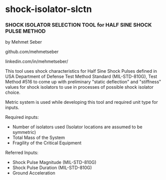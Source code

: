# shock-isolator-slctn
### SHOCK ISOLATOR SELECTION TOOL for HALF SINE SHOCK PULSE METHOD

 by Mehmet Seber
 
 github.com/mehmetseber
 
 linkedin.com/in/mehmetseber/

 This tool uses shock characteristics for Half Sine Shock Pulses defined
 in USA Department of Defense Test Method Standard (MIL-STD-810G), Test
 Method #516 to come up with preliminary "static deflection" and
 "stiffness" values for shock isolators to use in processes of possible
 shock isolator choice.

 Metric system is used while developing this tool and required unit type
 for inputs.

 Required inputs:
 - Number of isolators used (Isolator locations are assumed to be
 symmetric)
 - Total Mass of the System
 - Fragility of the Critical Equipment
 
 Referred Inputs:
 - Shock Pulse Magnitude (MIL-STD-810G)
 - Shock Pulse Duration (MIL-STD-810G)
 - Ground Acceleration
